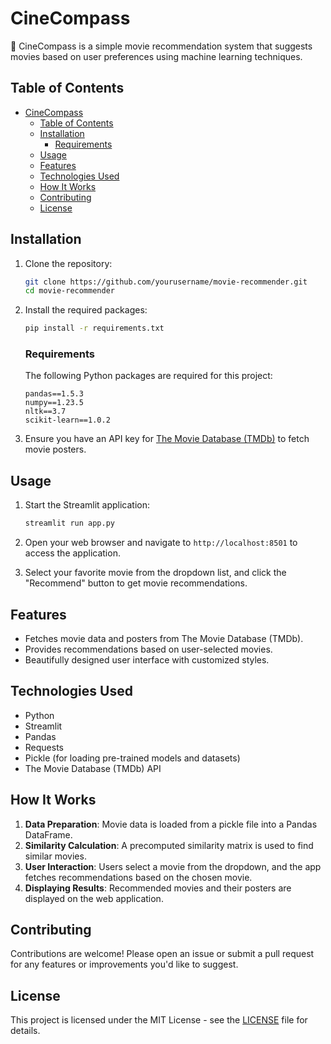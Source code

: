 # CineCompass

🍿 CineCompass is a simple movie recommendation system that suggests movies based on user preferences using machine learning techniques.

## Table of Contents

- [CineCompass](#cinecompass)
  - [Table of Contents](#table-of-contents)
  - [Installation](#installation)
    - [Requirements](#requirements)
  - [Usage](#usage)
  - [Features](#features)
  - [Technologies Used](#technologies-used)
  - [How It Works](#how-it-works)
  - [Contributing](#contributing)
  - [License](#license)

## Installation

1. Clone the repository:

   ```bash
   git clone https://github.com/yourusername/movie-recommender.git
   cd movie-recommender
   ```

2. Install the required packages:

   ```bash
   pip install -r requirements.txt
   ```

   ### Requirements

   The following Python packages are required for this project:

   ```
   pandas==1.5.3
   numpy==1.23.5
   nltk==3.7
   scikit-learn==1.0.2
   ```

3. Ensure you have an API key for [The Movie Database (TMDb)](https://www.themoviedb.org/) to fetch movie posters.

## Usage

1. Start the Streamlit application:

   ```bash
   streamlit run app.py
   ```

2. Open your web browser and navigate to `http://localhost:8501` to access the application.

3. Select your favorite movie from the dropdown list, and click the "Recommend" button to get movie recommendations.

## Features

- Fetches movie data and posters from The Movie Database (TMDb).
- Provides recommendations based on user-selected movies.
- Beautifully designed user interface with customized styles.

## Technologies Used

- Python
- Streamlit
- Pandas
- Requests
- Pickle (for loading pre-trained models and datasets)
- The Movie Database (TMDb) API

## How It Works

1. **Data Preparation**: Movie data is loaded from a pickle file into a Pandas DataFrame.
2. **Similarity Calculation**: A precomputed similarity matrix is used to find similar movies.
3. **User Interaction**: Users select a movie from the dropdown, and the app fetches recommendations based on the chosen movie.
4. **Displaying Results**: Recommended movies and their posters are displayed on the web application.

## Contributing

Contributions are welcome! Please open an issue or submit a pull request for any features or improvements you'd like to suggest.

## License

This project is licensed under the MIT License - see the [LICENSE](LICENSE) file for details.
